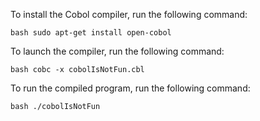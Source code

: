 To install the Cobol compiler, run the following command:

```bash sudo apt-get install open-cobol```

To launch the compiler, run the following command:

```bash cobc -x cobolIsNotFun.cbl```

To run the compiled program, run the following command:

```bash ./cobolIsNotFun```